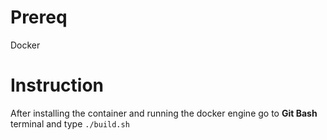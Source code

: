# Prereq
Docker

# Instruction
After installing the container and running the docker engine go to **Git Bash** terminal and type
``./build.sh``
